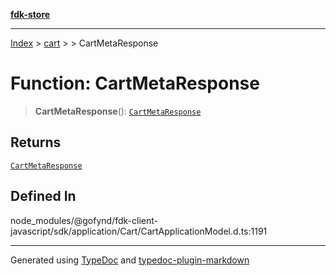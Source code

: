 [**fdk-store**](../../../README.md)
***

[Index](../../../API.md) > [cart](../../README.md) > [<internal>](../README.md) > CartMetaResponse

# Function: CartMetaResponse

> **CartMetaResponse**(): [`CartMetaResponse`](../type-aliases/type-alias.CartMetaResponse.md)

## Returns

[`CartMetaResponse`](../type-aliases/type-alias.CartMetaResponse.md)

## Defined In

node\_modules/@gofynd/fdk-client-javascript/sdk/application/Cart/CartApplicationModel.d.ts:1191

***
Generated using [TypeDoc](https://typedoc.org/) and [typedoc-plugin-markdown](https://www.npmjs.com/package/typedoc-plugin-markdown)
